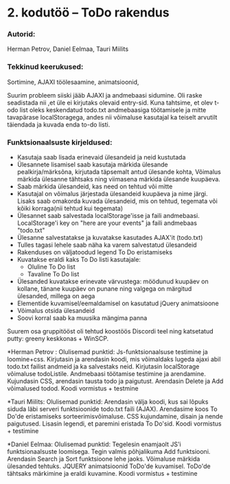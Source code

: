 # 2. kodutöö – ToDo rakendus

### Autorid:
Herman Petrov, Daniel Eelmaa, Tauri Miilits

### Tekkinud keerukused:
Sortimine, AJAXI töölesaamine, animatsioonid, 

Suurim probleem siiski jääb AJAXI ja andmebaasi sidumine. Oli  raske seadistada nii ,et üle ei kirjutaks olevaid entry-sid.
Kuna tahtsime, et olev t-odo list oleks keskendatud todo.txt andmebaasiga töötamisele ja mitte tavapärase localStoragega, andes nii võimaluse kasutajal ka teiselt arvutilt täiendada ja kuvada enda to-do listi. 

### Funktsionaalsuste kirjeldused:
* Kasutaja saab lisada erinevaid ülesandeid ja neid kustutada
* Ülesannete lisamisel saab kasutaja märkida ülesande pealkirja/märksõna, kirjutada täpsemalt antud ülesande kohta, Võimalus märkida ülesanne tähtsaks ning viimasena märkida ülesande kuupäeva.
* Saab märkida ülesandeid, kas need on tehtud või mitte
* Kasutajal on võimalus järjestada ülesandeid kuupäeva ja nime järgi. Lisaks saab omakorda kuvada ülesandeid, mis on tehtud, tegemata või kõiki korraga(nii tehtud kui tegemata)
* Ülesannet saab salvestada localStorage'isse ja faili andmebaasi. LocalStorage'i key on "here are your events" ja faili andmebaas "todo.txt"
* Ülesanne salvestatakse ja kuvatakse kasutades AJAX'it (todo.txt)
* Tulles tagasi lehele saab näha ka varem salvestatud ülesandeid
* Rakenduses on väljatoodud legend To Do eristamiseks
* Kuvatakse eraldi kaks To Do listi kasutajale:
    * Oluline To Do list
    * Tavaline To Do list
* Ülesanded kuvatakse erinevate värvustega: möödunud kuupäev on kollane, tänane kuupäev on punane ning valgega on märgitud ülesanded, millega on aega
* Elementide kuvamisel/eemaldamisel on kasutatud jQuery animatsioone
* Võimalus otsida ülesandeid
* Soovi korral saab ka muusika mängima panna

Suurem osa gruppitööst oli tehtud koostöös Discordi teel ning katsetatud putty: greeny keskkonas +  WinSCP.

*Herman Petrov :
Olulisemad punktid: 
Js-funktsionaalsuse testimine ja loomine+css.
Kirjutasin ja arendasin koodi, mis võimaldaks lugeda ajaxi abil todo.txt failist andmeid ja ka salvestaks neid. 
Kirjutasin localStorage võimaluse todoListile.
Andmebaasi töötamise testimine ja arendamine.
Kujundasin CSS, arendasin tausta todo ja paigutust. 
Arendasin Delete ja Add võimalused todod.
Koodi vormistus + testmine

*Tauri Miilits:
Olulisemad punktid:
Arendasin välja koodi, kus sai lõpuks siduda läbi serveri funktsioonide todo.txt faili (AJAX).
Arendasime koos To Do'de eristamiseks sorteerimisvõimaluse.
CSS kujundamine, disain ja nende paigutused. Lisasin legendi, et paremini eristada To Do'sid.
Koodi vormistus + testimine

*Daniel Eelmaa:
Olulisemad punktid:
Tegelesin enamjaolt JS'i funktsionaalsuste loomisega.
Tegin valmis põhjalikuma Add funktsiooni. 
Arendasin Search ja Sort funktsioone lehe jaoks.
Võimaluse märkida ülesanded tehtuks.
JQUERY animatsioonid ToDo'de kuvamisel.
ToDo'de tähtsaks märkimine ja eraldi kuvamine.
Koodi vormistus + testimine

